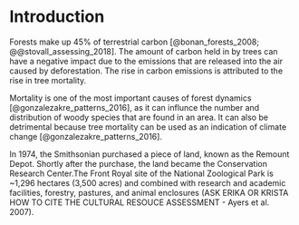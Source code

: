 # Introduction

Forests make up 45% of terrestrial carbon [@bonan_forests_2008; @@stovall_assessing_2018]. The amount of carbon held in by trees can have a negative impact due to the emissions that are released into the air caused by deforestation. The rise in carbon emissions is attributed to the rise in tree mortality.

Mortality is one of the most important causes of forest dynamics [@gonzalezakre_patterns_2016], as it can influnce the number and distribution of woody species that are found in an area. It can also be detrimental because tree mortality can be used as an indication of climate change [@gonzalezakre_patterns_2016].

In 1974, the Smithsonian purchased a piece of land, known as the Remount Depot. Shortly after the purchase, the land became the Conservation Research Center.The Front Royal site of the National Zoological Park is ~1,296 hectares (3,500 acres) and combined with research and academic facilities, forestry, pastures, and animal enclosures (ASK ERIKA OR KRISTA HOW TO CITE THE CULTURAL RESOUCE ASSESSMENT - Ayers et al. 2007).
